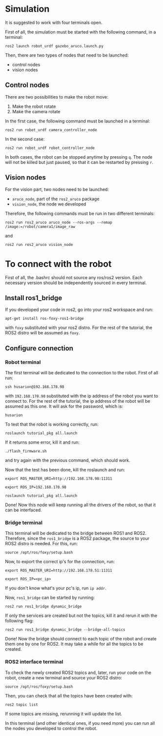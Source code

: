 # Simulation
It is suggested to work with four terminals open.

First of all, the simulation must be started with the following command, in a terminal:
```
ros2 launch robot_urdf gazebo_aruco.launch.py
```
Then, there are two types of nodes that need to be launched:
- control nodes
- vision nodes

## Control nodes
There are two possibilities to make the robot move:
 1. Make the robot rotate
 2. Make the camera rotate

In the first case, the following command must be launched in a terminal:
```
ros2 run robot_urdf camera_controller_node
```
In the second case:
```
ros2 run robot_urdf robot_controller_node
```

In both cases, the robot can be stopped anytime by pressing `q`. The node will not be killed but just paused, so that it can be restarted by pressing `r`.
## Vision nodes
For the vision part, two nodes need to be launched:
- `aruco_node`, part of the `ros2_aruco` package
- `vision_node`, the node we developed

Therefore, the following commands must be run in two different terminals:
```
ros2 run ros2_aruco aruco_node --ros-args --remap /image:=/robot/camera1/image_raw
```
and
```
ros2 run ros2_aruco vision_node
```

# To connect with the robot
First of all, the .bashrc should not source any ros/ros2 version. Each necessary version should be independently sourced in every terminal.

## Install ros1_bridge
If you developed your code in ros2, go into your ros2 workspace and run:
```
apt-get install ros-foxy-ros1-bridge
```
with `foxy` substituted with your ros2 distro. For the rest of the tutorial, the ROS2 distro will be assumed as `foxy`.

## Configure connection
### Robot terminal
The first terminal will be dedicated to the connection to the robot. First of all run:
```
ssh husarion@192.168.178.98
```
with `192.168.178.98` substituted with the ip address of the robot you want to connect to. For the rest of the tutorial, the ip address of the robot will be assumed as this one.
It will ask for the password, which is:
```
husarion
```
To test that the robot is working correctly, run:
```
roslaunch tutorial_pkg all.launch
```
If it returns some error, kill it and run:
```
./flash_firmware.sh
```
and try again with the previous command, which should work.

Now that the test has been done, kill the roslaunch and run:
```
export ROS_MASTER_URI=http://192.168.178.98:11311
```
``` 
export ROS_IP=192.168.178.98
```
``` 
roslaunch tutorial_pkg all.launch
``` 

Done! Now this node will keep running all the drivers of the robot, so that it can be interfaced.

### Bridge terminal
This terminal will be dedicated to the bridge between ROS1 and ROS2. Therefore, since the `ros1_bridge` is a ROS2 package, the source to your ROS2 distro is needed. For this, run:
```
source /opt/ros/foxy/setup.bash
```
Now, to export the correct ip's for the connection, run:
```
export ROS_MASTER_URI=http://192.168.178.51:11311
```
```
export ROS_IP=<pc_ip>
```
If you don't know what's your pc's ip, run `ip addr`.

Now, `ros1_bridge` can be started by running:
```
ros2 run ros1_bridge dynamic_bridge
```
If only the services are created but not the topics, kill it and rerun it with the following flag:
```
ros2 run ros1_bridge dynamic_bridge --bridge-all-topics
```

Done! Now the bridge should connect to each topic of the robot and create them one by one for ROS2. It may take a while for all the topics to be created.

### ROS2 interface terminal
To check the newly created ROS2 topics and, later, run your code on the robot, create a new terminal and source your ROS2 distro:
```
source /opt/ros/foxy/setup.bash
```
Then, you can check that all the topics have been created with:
```
ros2 topic list
```
If some topics are missing, rerunning it will update the list.

In this terminal (and other identical ones, if you need more) you can run all the nodes you developed to control the robot.
